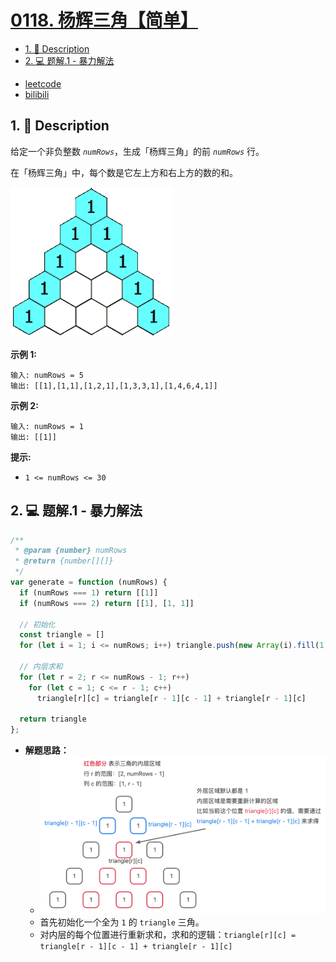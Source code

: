 # [0118. 杨辉三角【简单】](https://github.com/Tdahuyou/leetcode/tree/main/0118.%20%E6%9D%A8%E8%BE%89%E4%B8%89%E8%A7%92%E3%80%90%E7%AE%80%E5%8D%95%E3%80%91)

<!-- region:toc -->
- [1. 📝 Description](#1--description)
- [2. 💻 题解.1 - 暴力解法](#2--题解1---暴力解法)
<!-- endregion:toc -->
- [leetcode](https://leetcode.cn/problems/pascals-triangle)
- [bilibili](https://www.bilibili.com/video/BV1DivNejEb1/)

## 1. 📝 Description

给定一个非负整数 *`numRows`*，生成「杨辉三角」的前 *`numRows`* 行。

在「杨辉三角」中，每个数是它左上方和右上方的数的和。

![](./PascalTriangleAnimated2.gif)

**示例 1:**
```
输入: numRows = 5
输出: [[1],[1,1],[1,2,1],[1,3,3,1],[1,4,6,4,1]]
```

**示例 2:**
```
输入: numRows = 1
输出: [[1]]
```

**提示:**

- `1 <= numRows <= 30`

## 2. 💻 题解.1 - 暴力解法

```js
/**
 * @param {number} numRows
 * @return {number[][]}
 */
var generate = function (numRows) {
  if (numRows === 1) return [[1]]
  if (numRows === 2) return [[1], [1, 1]]

  // 初始化
  const triangle = []
  for (let i = 1; i <= numRows; i++) triangle.push(new Array(i).fill(1))

  // 内层求和
  for (let r = 2; r <= numRows - 1; r++)
    for (let c = 1; c <= r - 1; c++)
      triangle[r][c] = triangle[r - 1][c - 1] + triangle[r - 1][c]

  return triangle
};
```

- **解题思路：**
  - ![](assets/2024-11-10-21-52-49.png)
  - 首先初始化一个全为 `1` 的 `triangle` 三角。
  - 对内层的每个位置进行重新求和，求和的逻辑：`triangle[r][c] = triangle[r - 1][c - 1] + triangle[r - 1][c]`










